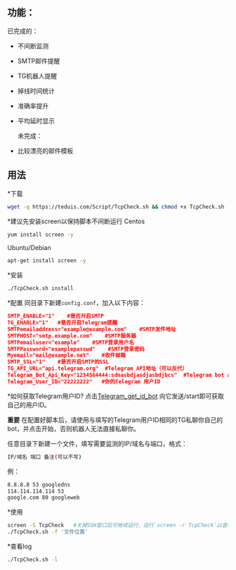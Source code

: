 ## 功能：

已完成的：

- 不间断监测

- SMTP邮件提醒

- TG机器人提醒

- 掉线时间统计

- 准确率提升

- 平均延时显示

  未完成：

- 比较漂亮的邮件模板

## 用法

*下载

```bash
wget -q https://teduis.com/Script/TcpCheck.sh && chmod +x TcpCheck.sh
```

*建议先安装screen以保持脚本不间断运行
Centos

```bash
yum install screen -y
```

Ubuntu/Debian

```bash
apt-get install screen -y
```

*安装

```bash
./TcpCheck.sh install
```

*配置
同目录下新建`config.conf`，加入以下内容：

```json
SMTP_ENABLE="1"    #是否开启SMTP
TG_ENABLE="1"   #是否开启Telegram提醒
SMTPemailaddress="example@example.com"    #SMTP发件地址
SMTPHOST="smtp.example.com"    #SMTP服务器
SMTPemailuser="example"    #SMTP登录用户名
SMTPPassword="examplepasswd"    #SMTP登录密码
Myemail="mail@example.net"    #收件邮箱
SMTP_SSL="1"    #是否开启SMTP的SSL
TG_API_URL="api.telegram.org"  #Telegram API地址（可以反代）
Telegram_Bot_Api_Key="1234564444:sdnasbdjasdjasbdjbcs"  #Telegram bot api key
Telegram_User_ID="22222222"   #你的Telegram 用户ID
```

*如何获取Telegram用户ID?
点击[Telegram_get_id_bot](https://t.me/get_id_bot) 向它发送/start即可获取自己的用户ID。

**重要**
在配置好脚本后，请使用与填写的Telegram用户ID相同的TG私聊你自己的bot，并点击开始，否则机器人无法直接私聊你。

任意目录下新建一个文件，填写需要监测的IP/域名与端口，格式：

```bash
IP/域名 端口 备注(可以不写)
```

例：

```bash
8.8.8.8 53 googledns
114.114.114.114 53
google.com 80 googleweb
```

*使用

```bash
screen -S TcpCheck   #关掉SSH窗口后可继续运行，运行`screen -r TcpCheck`以查看
./TcpCheck.sh -f '文件位置'
```

*查看log

```bash
./TcpCheck.sh -l
```

